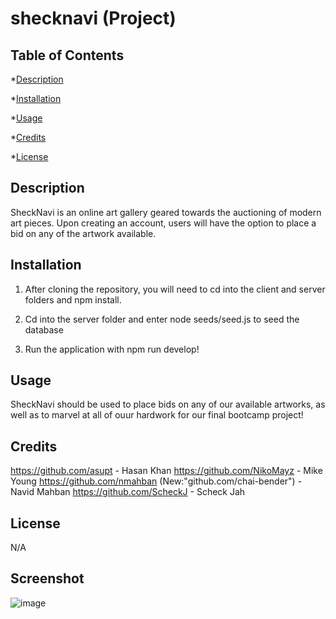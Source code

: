 # shecknavi (Project)


## Table of Contents

*[Description](#description)

*[Installation](#installation)

*[Usage](#usage)

*[Credits](#credits)

*[License](#license)

## Description
SheckNavi is an online art gallery geared towards the auctioning of modern art pieces. Upon creating an account, users will have the option to place a bid on any of the artwork available.	


## Installation
1. After cloning the repository, you will need to cd into the client and server folders and npm install.

2. Cd into the server folder and enter node seeds/seed.js to seed the database

3. Run the application with npm run develop!

## Usage
SheckNavi should be used to place bids on any of our available artworks, as well as to marvel at all of ouur hardwork for our final bootcamp project!

## Credits
https://github.com/asupt - Hasan Khan
https://github.com/NikoMayz -  Mike Young
https://github.com/nmahban (New:"github.com/chai-bender") - Navid Mahban
https://github.com/ScheckJ - Scheck Jah

## License
N/A

## Screenshot
![image](https://github.com/user-attachments/assets/caded0bf-a94d-48e9-8b53-98fe5a0d876b)


